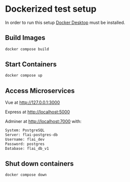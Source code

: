 # Dockerized test setup

In order to run this setup [Docker Desktop](https://www.docker.com/products/docker-desktop) must be installed.

## Build Images

```bash
docker compose build
```

## Start Containers

```bash
docker compose up
```

## Access Microservices

Vue at <http://127.0.0.1:3000>

Express at <http://localhost:5000>

Adminer at <http://localhost:7000> with:

```txt
System: PostgreSQL
Server: flai-postgres-db
Username: flai_dev
Password: postgres
Database: flai_db_v1
```

## Shut down containers

```bash
docker compose down
```

